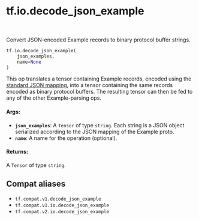 <div itemscope itemtype="http://developers.google.com/ReferenceObject">
<meta itemprop="name" content="tf.io.decode_json_example" />
<meta itemprop="path" content="Stable" />
</div>

# tf.io.decode_json_example

<!-- Insert buttons and diff -->

<table class="tfo-notebook-buttons tfo-api" align="left">
</table>



Convert JSON-encoded Example records to binary protocol buffer strings.

``` python
tf.io.decode_json_example(
    json_examples,
    name=None
)
```



<!-- Placeholder for "Used in" -->

This op translates a tensor containing Example records, encoded using
the [standard JSON
mapping](https://developers.google.com/protocol-buffers/docs/proto3#json),
into a tensor containing the same records encoded as binary protocol
buffers. The resulting tensor can then be fed to any of the other
Example-parsing ops.

#### Args:


* <b>`json_examples`</b>: A `Tensor` of type `string`.
  Each string is a JSON object serialized according to the JSON
  mapping of the Example proto.
* <b>`name`</b>: A name for the operation (optional).


#### Returns:

A `Tensor` of type `string`.


## Compat aliases

* `tf.compat.v1.decode_json_example`
* `tf.compat.v1.io.decode_json_example`
* `tf.compat.v2.io.decode_json_example`

